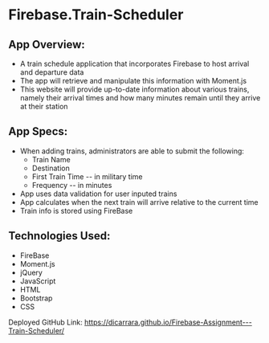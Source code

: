 # Firebase.Train-Scheduler

## App Overview:
* A train schedule application that incorporates Firebase to host arrival and departure data
* The app will retrieve and manipulate this information with Moment.js
* This website will provide up-to-date information about various trains, namely their arrival times and how many minutes remain until they arrive at their station

## App Specs:
* When adding trains, administrators are able to submit the following:
    * Train Name
    * Destination
    * First Train Time -- in military time
    * Frequency -- in minutes
* App uses data validation for user inputed trains
* App calculates when the next train will arrive relative to the current time
* Train info is stored using FireBase

## Technologies Used:
* FireBase
* Moment.js
* jQuery
* JavaScript
* HTML
* Bootstrap
* CSS

Deployed GitHub Link: https://dicarrara.github.io/Firebase-Assignment---Train-Scheduler/
